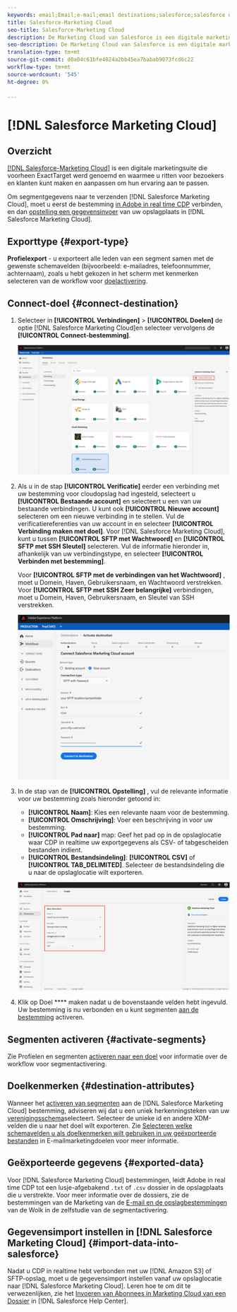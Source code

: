```yaml
---
keywords: email;Email;e-mail;email destinations;salesforce;salesforce destination
title: Salesforce-Marketing Cloud
seo-title: Salesforce-Marketing Cloud
description: De Marketing Cloud van Salesforce is een digitale marketing reeks die vroeger als ExactTarget wordt bekend die u toestaat om reizen voor bezoekers en klanten te bouwen en aan te passen om hun ervaring te personaliseren.
seo-description: De Marketing Cloud van Salesforce is een digitale marketing reeks die vroeger als ExactTarget wordt bekend die u toestaat om reizen voor bezoekers en klanten te bouwen en aan te passen om hun ervaring te personaliseren.
translation-type: tm+mt
source-git-commit: d0a04c61bfe4024a2bb45ea7babab9073fcd6c22
workflow-type: tm+mt
source-wordcount: '545'
ht-degree: 0%

---
```



# [!DNL Salesforce Marketing Cloud]

## Overzicht

[[!DNL Salesforce-Marketing Cloud]](https://www.salesforce.com/products/marketing-cloud/email-marketing/) is een digitale marketingsuite die voorheen ExactTarget werd genoemd en waarmee u ritten voor bezoekers en klanten kunt maken en aanpassen om hun ervaring aan te passen.

Om segmentgegevens naar te verzenden [!DNL Salesforce Marketing Cloud], moet u eerst de bestemming [in Adobe in real time CDP](#connect-destination) verbinden, en dan [opstelling een gegevensinvoer](#import-data-into-salesforce) van uw opslagplaats in [!DNL Salesforce Marketing Cloud].

## Exporttype {#export-type}

**Profielexport** - u exporteert alle leden van een segment samen met de gewenste schemavelden (bijvoorbeeld: e-mailadres, telefoonnummer, achternaam), zoals u hebt gekozen in het scherm met kenmerken selecteren van de workflow voor [doelactivering](/help/rtcdp/destinations/activate-destinations.md#select-attributes).

## Connect-doel {#connect-destination}

1. Selecteer in **[!UICONTROL Verbindingen]** > **[!UICONTROL Doelen]** de optie [!DNL Salesforce Marketing Cloud]en selecteer vervolgens de **[!UICONTROL Connect-bestemming]**.

   ![Verbinding maken met Salesforce](/help/rtcdp/destinations/assets/connect-salesforce.png)

2. Als u in de stap **[!UICONTROL Verificatie]** eerder een verbinding met uw bestemming voor cloudopslag had ingesteld, selecteert u **[!UICONTROL Bestaande account]** en selecteert u een van uw bestaande verbindingen. U kunt ook **[!UICONTROL Nieuwe account]** selecteren om een nieuwe verbinding in te stellen. Vul de verificatiereferenties van uw account in en selecteer **[!UICONTROL Verbinding maken met doel]**. Voor [!DNL Salesforce Marketing Cloud], kunt u tussen **[!UICONTROL SFTP met Wachtwoord]** en **[!UICONTROL SFTP met SSH Sleutel]** selecteren. Vul de informatie hieronder in, afhankelijk van uw verbindingstype, en selecteer **[!UICONTROL Verbinden met bestemming]**.

   Voor **[!UICONTROL SFTP met de verbindingen van het Wachtwoord]** , moet u Domein, Haven, Gebruikersnaam, en Wachtwoord verstrekken.
Voor **[!UICONTROL SFTP met SSH Zeer belangrijke]** verbindingen, moet u Domein, Haven, Gebruikersnaam, en Sleutel van SSH verstrekken.

   ![Salesforce-informatie invullen](/help/rtcdp/destinations/assets/salesforce-authenticate.png)

3. In de stap van de **[!UICONTROL Opstelling]** , vul de relevante informatie voor uw bestemming zoals hieronder getoond in:
   * **[!UICONTROL Naam]**: Kies een relevante naam voor de bestemming.
   * **[!UICONTROL Omschrijving]**: Voer een beschrijving in voor uw bestemming.
   * **[!UICONTROL Pad naar]** map: Geef het pad op in de opslaglocatie waar CDP in realtime uw exportgegevens als CSV- of tabgescheiden bestanden indient.
   * **[!UICONTROL Bestandsindeling]**: **[!UICONTROL CSV]** of **[!UICONTROL TAB_DELIMITED]**. Selecteer de bestandsindeling die u naar de opslaglocatie wilt exporteren.

   ![Basisinformatie over Salesforce](/help/rtcdp/destinations/assets/salesforce-basic-information.png)

4. Klik op Doel **** maken nadat u de bovenstaande velden hebt ingevuld. Uw bestemming is nu verbonden en u kunt segmenten [aan de bestemming](/help/rtcdp/destinations/activate-destinations.md) activeren.

## Segmenten activeren {#activate-segments}

Zie Profielen en segmenten [activeren naar een doel](/help/rtcdp/destinations/activate-destinations.md) voor informatie over de workflow voor segmentactivering.

## Doelkenmerken {#destination-attributes}

Wanneer het [activeren van segmenten](/help/rtcdp/destinations/activate-destinations.md) aan de [!DNL Salesforce Marketing Cloud] bestemming, adviseren wij dat u een uniek herkenningsteken van uw [verenigingsschema](../../profile/home.md#profile-fragments-and-union-schemas)selecteert. Selecteer de unieke id en andere XDM-velden die u naar het doel wilt exporteren. Zie [Selecteren welke schemavelden u als doelkenmerken wilt gebruiken in uw geëxporteerde bestanden](/help/rtcdp/destinations/email-marketing-destinations.md#destination-attributes) in E-mailmarketingdoelen voor meer informatie.

## Geëxporteerde gegevens {#exported-data}

Voor [!DNL Salesforce Marketing Cloud] bestemmingen, leidt Adobe in real time CDP tot een lusje-afgebakend `.txt` of `.csv` dossier in de opslagplaats die u verstrekte. Voor meer informatie over de dossiers, zie de bestemmingen van de Marketing van de [E-mail en de opslagbestemmingen](/help/rtcdp/destinations/activate-destinations.md#esp-and-cloud-storage) van de Wolk in de zelfstudie van de segmentactivering.

<!--

Expect a new file to be created in your storage location every day. The file format is:

`Salesforce_Marketing_Cloud_segment<segmentID>_<timestamp-yyyymmddhhmmss>.csv`

```
Salesforce_Marketing_Cloud_segment12341e18-abcd-49c2-836d-123c88e76c39_20200408061804.csv
Salesforce_Marketing_Cloud_segment12341e18-abcd-49c2-836d-123c88e76c39_20200409052200.csv
Salesforce_Marketing_Cloud_segment12341e18-abcd-49c2-836d-123c88e76c39_20200410061130.csv
```

The presence of these files in your storage location is confirmation of successful activation. To understand how the exported files are structured, you can [download a sample .csv file](/help/rtcdp/destinations/assets/sample_export_file_segment12341e18-abcd-49c2-836d-123c88e76c39_20200408061804.csv). This sample file includes the profile attributes `person.firstname`, `person.lastname`, `person.gender`, `person.birthyear`, and `personalEmail.address`.

-->

## Gegevensimport instellen in [!DNL Salesforce Marketing Cloud] {#import-data-into-salesforce}

Nadat u CDP in realtime hebt verbonden met uw [!DNL Amazon S3] of SFTP-opslag, moet u de gegevensimport instellen vanaf uw opslaglocatie naar [!DNL Salesforce Marketing Cloud]. Leren hoe te om dit te verwezenlijken, zie het [Invoeren van Abonnees in Marketing Cloud van een Dossier](https://help.salesforce.com/articleView?id=mc_es_import_subscribers_from_file.htm&amp;type=5) in [!DNL Salesforce Help Center].